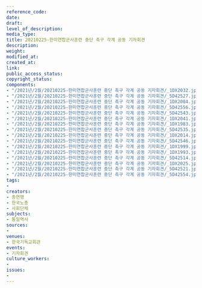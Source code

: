 ```yaml
---
reference_code: 
date: 
draft: 
level_of_description: 
media_type: 
title: 20210225-한미연합군사훈련 중단 촉구 각계 공동 기자회견
description: 
weight: 
modified_at: 
created_at: 
link: 
public_access_status: 
copyright_status: 
components:
- "/2021년/2월/20210225-한미연합군사훈련 중단 촉구 각계 공동 기자회견/_1DX2032.jpg"
- "/2021년/2월/20210225-한미연합군사훈련 중단 촉구 각계 공동 기자회견/_5D42527.jpg"
- "/2021년/2월/20210225-한미연합군사훈련 중단 촉구 각계 공동 기자회견/_1DX2004.jpg"
- "/2021년/2월/20210225-한미연합군사훈련 중단 촉구 각계 공동 기자회견/_5D42556.jpg"
- "/2021년/2월/20210225-한미연합군사훈련 중단 촉구 각계 공동 기자회견/_5D42543.jpg"
- "/2021년/2월/20210225-한미연합군사훈련 중단 촉구 각계 공동 기자회견/_1DX2041.jpg"
- "/2021년/2월/20210225-한미연합군사훈련 중단 촉구 각계 공동 기자회견/_1DX1983.jpg"
- "/2021년/2월/20210225-한미연합군사훈련 중단 촉구 각계 공동 기자회견/_5D42535.jpg"
- "/2021년/2월/20210225-한미연합군사훈련 중단 촉구 각계 공동 기자회견/_1DX2014.jpg"
- "/2021년/2월/20210225-한미연합군사훈련 중단 촉구 각계 공동 기자회견/_5D42546.jpg"
- "/2021년/2월/20210225-한미연합군사훈련 중단 촉구 각계 공동 기자회견/_1DX1999.jpg"
- "/2021년/2월/20210225-한미연합군사훈련 중단 촉구 각계 공동 기자회견/_1DX1993.jpg"
- "/2021년/2월/20210225-한미연합군사훈련 중단 촉구 각계 공동 기자회견/_5D42514.jpg"
- "/2021년/2월/20210225-한미연합군사훈련 중단 촉구 각계 공동 기자회견/_1DX2025.jpg"
- "/2021년/2월/20210225-한미연합군사훈련 중단 촉구 각계 공동 기자회견/_5D42521.jpg"
- "/2021년/2월/20210225-한미연합군사훈련 중단 촉구 각계 공동 기자회견/_5D42554.jpg"
tags:
- 
creators:
- 총연맹
- 한국노총
- 사회단체
subjects:
- 통일역사
sources:
- 
venues:
- 한국기독교회관
events:
- 기자회견
culture_workers:
- 
issues:
- 
---
```

